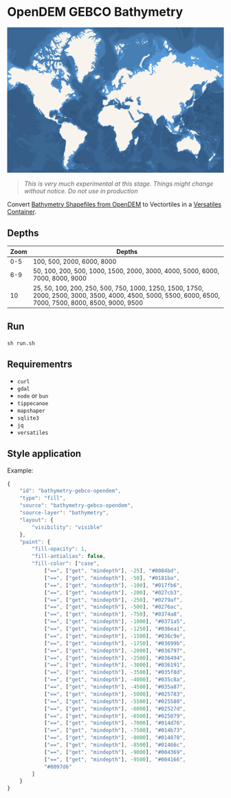 # OpenDEM GEBCO Bathymetry

![OpenDEM GEBCO Bathymetry Layer on a map](./screenshot.png)

> *This is very much experimental at this stage. Things might change without notice. Do not use in production*

Convert [Bathymetry Shapefiles from OpenDEM](https://www.opendem.info/download_bathymetry.html) to Vectortiles in a [Versatiles Container](https://versatiles.org/).

## Depths

| Zoom | Depths |
| ---- | ------ |
| 0-5  | 100, 500, 2000, 6000, 8000
| 6-9  | 50, 100, 200, 500, 1000, 1500, 2000, 3000, 4000, 5000, 6000, 7000, 8000, 9000
| 10   | 25, 50, 100, 200, 250, 500, 750, 1000, 1250, 1500, 1750, 2000, 2500, 3000, 3500, 4000, 4500, 5000, 5500, 6000, 6500, 7000, 7500, 8000, 8500, 9000, 9500

## Run

`sh run.sh`

## Requirementrs

* `curl`
* `gdal`
* `node` or `bun`
* `tippecanoe`
* `mapshaper`
* `sqlite3`
* `jq`
* `versatiles`

## Style application

Example:

``` js
{
	"id": "bathymetry-gebco-opendem",
	"type": "fill",
	"source": "bathymetry-gebco-opendem",
	"source-layer": "bathymetry",
	"layout": {
		"visibility": "visible"
	},
	"paint": {
		"fill-opacity": 1,
		"fill-antialias": false,
		"fill-color": ["case",
			["==", ["get", "mindepth"], -25], "#0084bd",
			["==", ["get", "mindepth"], -50], "#0181ba",
			["==", ["get", "mindepth"], -100], "#017fb6",
			["==", ["get", "mindepth"], -200], "#027cb3",
			["==", ["get", "mindepth"], -250], "#0279af",
			["==", ["get", "mindepth"], -500], "#0276ac",
			["==", ["get", "mindepth"], -750], "#0374a8",
			["==", ["get", "mindepth"], -1000], "#0371a5",
			["==", ["get", "mindepth"], -1250], "#036ea1",
			["==", ["get", "mindepth"], -1500], "#036c9e",
			["==", ["get", "mindepth"], -1750], "#03699b",
			["==", ["get", "mindepth"], -2000], "#036797",
			["==", ["get", "mindepth"], -2500], "#036494",
			["==", ["get", "mindepth"], -3000], "#036191",
			["==", ["get", "mindepth"], -3500], "#035f8d",
			["==", ["get", "mindepth"], -4000], "#035c8a",
			["==", ["get", "mindepth"], -4500], "#035a87",
			["==", ["get", "mindepth"], -5000], "#025783",
			["==", ["get", "mindepth"], -5500], "#025580",
			["==", ["get", "mindepth"], -6000], "#02527d",
			["==", ["get", "mindepth"], -6500], "#025079",
			["==", ["get", "mindepth"], -7000], "#014d76",
			["==", ["get", "mindepth"], -7500], "#014b73",
			["==", ["get", "mindepth"], -8000], "#014870",
			["==", ["get", "mindepth"], -8500], "#01466c",
			["==", ["get", "mindepth"], -9000], "#004369",
			["==", ["get", "mindepth"], -9500], "#004166",
			"#0097d6"
		]
	}
}
```
